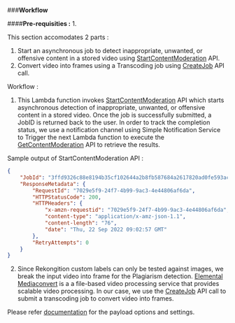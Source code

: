 ###**Workflow**

####**Pre-requisities :**
1. 

This section accomodates 2 parts :
1. Start an asynchronous job to detect inappropriate, unwanted, or offensive content in a stored video using [StartContentModeration](https://docs.aws.amazon.com/rekognition/latest/APIReference/API_StartContentModeration.html) API.
2. Convert video into frames using a Transcoding job using [CreateJob](https://docs.aws.amazon.com/mediaconvert/latest/apireference/jobs.html#jobspost) API call.

Workflow :

1. This Lambda function invokes [StartContentModeration](https://docs.aws.amazon.com/rekognition/latest/APIReference/API_StartContentModeration.html) API which starts asynchronous detection of inappropriate, unwanted, or offensive content in a stored video. Once the job is successfully submitted, a JobID is returned back to the user. In order to track the completion status, we use a notification channel using Simple Notification Service to Trigger the next Lambda function to execute the [GetContentModeration](https://docs.aws.amazon.com/rekognition/latest/APIReference/API_GetContentModeration.html) API to retrieve the results.

Sample output of StartContentModeration API :

```json
{
	"JobId": "3ffd9326c88e8194b35cf102644a2b8fb587684a2617820ad0fe593ac75ae525",
	"ResponseMetadata": {
		"RequestId": "7029e5f9-24f7-4b99-9ac3-4e44806af6da",
		"HTTPStatusCode": 200,
		"HTTPHeaders": {
			"x-amzn-requestid": "7029e5f9-24f7-4b99-9ac3-4e44806af6da",
			"content-type": "application/x-amz-json-1.1",
			"content-length": "76",
			"date": "Thu, 22 Sep 2022 09:02:57 GMT"
		},
		"RetryAttempts": 0
	}
}
```

2. Since Rekongition custom labels can only be tested against images, we break the input video into frame for the Plagiarism detection. [Elemental Mediaconvert](https://docs.aws.amazon.com/mediaconvert/latest/ug/what-is.html) is a a file-based video processing service that provides scalable video processing. In our case, we use the [CreateJob](https://docs.aws.amazon.com/mediaconvert/latest/apireference/jobs.html#jobspost) API call to submit a transcoding job to convert video into frames.

Please refer [documentation](https://docs.aws.amazon.com/mediaconvert/latest/apireference/jobs.html#jobs-request-examples) for the payload options and settings.
